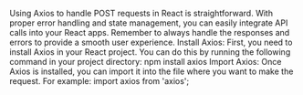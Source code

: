 Using Axios to handle POST requests in React is straightforward. With proper error handling and state management, you can easily integrate API calls into your React apps. Remember to always handle the responses and errors to provide a smooth user experience.
Install Axios:
First, you need to install Axios in your React project. You can do this by running the following command in your project directory:
npm install axios
Import Axios:
Once Axios is installed, you can import it into the file where you want to make the request. For example:
import axios from 'axios';
